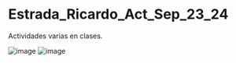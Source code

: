 # Estrada_Ricardo_Act_Sep_23_24
Actividades varias en clases.

![image](https://github.com/user-attachments/assets/d006df02-520a-4978-9ad0-c46cc6b78016)
![image](https://github.com/user-attachments/assets/b4ac93d9-69f7-4a3f-abab-b8cc94e88624)
